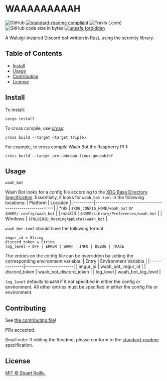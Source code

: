 # WAAAAAAAAAH

![GitHub](https://img.shields.io/github/license/themadprofessor/waah_bot)
[![standard-readme compliant](https://img.shields.io/badge/readme%20style-standard-brightgreen.svg?style=flat)](https://github.com/RichardLitt/standard-readme)
![Travis (.com)](https://img.shields.io/travis/com/themadprofessor/waah_bot)
![GitHub code size in bytes](https://img.shields.io/github/languages/code-size/themadprofessor/waah_bot)
[![unsafe forbidden](https://img.shields.io/badge/unsafe-forbidden-success.svg)](https://github.com/rust-secure-code/safety-dance/)

A Waluigi-insipred Discord bot written in Rust, using the serenity library.

## Table of Contents

- [Install](#install)
- [Usage](#usage)
- [Contributing](#contributing)
- [License](#license)

## Install

To install:

```
cargo install
```

To cross compile, use [cross](https://github.com/rust-embedded/cross):
```
cross build --target <target triple>
```

For example, to cross compile Waah Bot the Raspberry PI 1:
```
cross build --target arm-unknown-linux-gnueabihf
```

## Usage

```
waah_bot
```

Waah Bot looks for a config file according to the [XDG Base Directory Specification](https://specifications.freedesktop.org/basedir-spec/latest/ar01s03.html).
Essentially, it looks for `waah_bot.toml` in the following locations:
| Platform | Location                                                |
|----------|---------------------------------------------------------|
| *nix     | `$XDG_CONFIG_HOME/waah_bot` or `$HOME/.config/waah_bot` |
| macOS    | `$HOME/Library/Preferences/waah_bot`                    |
| Windows  | `{FOLDERID_RoamingAppData}\waah_bot`                    |

`waah_bot.toml` should have the following format:
```
imgur_id = String
discord_token = String
log_level = OFF | ERROR | WARN | INFO | DEBUG | TRACE
```

The entries on the config file can be overridden by setting the corresponding environment variable:
| Entry         | Environment Variable   |
|---------------|------------------------|
| imgur_id      | waah_bot_imgur_id      |
| discord_token | waah_bot_discord_token |
| log_level     | waah_bot_log_level     |

`log_level` defaults to `WARN` if it not specified in either the config or environment.
All other entries must be specified in either the config file or environment.

## Contributing

See [the contributing file](CONTRIBUTING.md)!

PRs accepted.

Small note: If editing the Readme, please conform to the [standard-readme](https://github.com/RichardLitt/standard-readme) specification.

## License

[MIT © Stuart Reilly.](../LICENSE)
